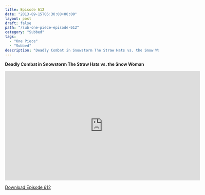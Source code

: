 ```yaml
---
title: Episode 612
date: "2013-09-15T05:30:00+00:00"
layout: post
draft: false
path: "/sub-one-piece-episode-612"
category: "Subbed"
tags:
  - "One Piece"
  - "Subbed"
description: "Deadly Combat in Snowstorm The Straw Hats vs. the Snow Woman"
---
```


**Deadly Combat in Snowstorm The Straw Hats vs. the Snow Woman**

<iframe width="640" height="360" src="https://www.rapidvideo.com/e/G6FRPFTHQK" frameborder="0" marginwidth=0 marginheight=0 scrolling=no allowfullscreen></iframe>

<a href="http://ouo.io/qs/eCodkFEQ?s=https://rapidvid.to/d/https://www.rapidvideo.com/e/G6FRPFTHQK">Download Episode 612</a>
